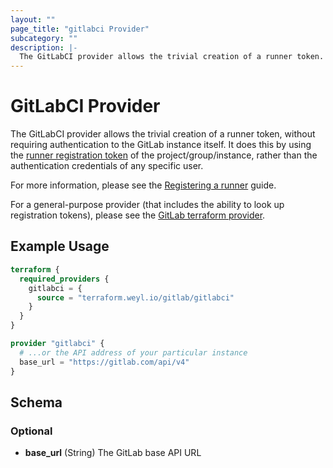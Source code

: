 ```yaml
---
layout: ""
page_title: "gitlabci Provider"
subcategory: ""
description: |-
  The GitLabCI provider allows the trivial creation of a runner token.
---
```


# GitLabCI Provider

The GitLabCI provider allows the trivial creation of a runner token, without
requiring authentication to the GitLab instance itself.  It does this by using
the [runner registration token](https://docs.gitlab.com/runner/register/) of
the project/group/instance, rather than the authentication credentials of any
specific user.

For more information, please see the [Registering a
runner](guides/registering-a-runner) guide.

For a general-purpose provider (that includes the ability to look up
registration tokens), please see the [GitLab terraform
provider](https://www.terraform.io/docs/providers/gitlab/).

## Example Usage

```terraform
terraform {
  required_providers {
    gitlabci = {
      source = "terraform.weyl.io/gitlab/gitlabci"
    }
  }
}

provider "gitlabci" {
  # ...or the API address of your particular instance
  base_url = "https://gitlab.com/api/v4"
}
```

<!-- schema generated by tfplugindocs -->
## Schema

### Optional

- **base_url** (String) The GitLab base API URL
